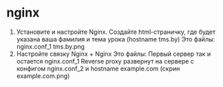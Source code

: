 # nginx
1. Установите и настройте Nginx. Создайте html-страничку, где будет указана
ваша фамилия и тема урока (hostname tms.by)
Это файлы:
nginx.conf_1
tms.by.png
2. Настройте связку Nginx + Nginx
Это файлы:
Первый сервер так и остается nginx.conf_1
Reverse proxy развернут на сервере с конфигом nginx.conf_2 и hostname example.com (скрин example.com.png)
